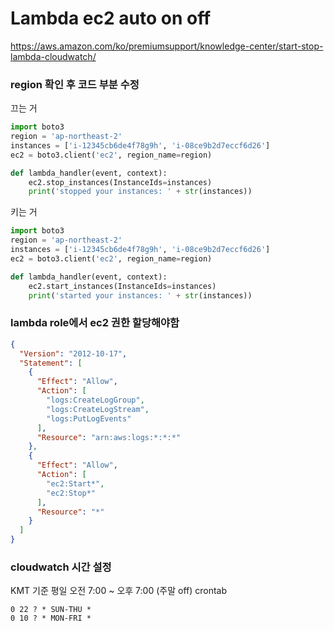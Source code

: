 # Lambda ec2 auto on off

https://aws.amazon.com/ko/premiumsupport/knowledge-center/start-stop-lambda-cloudwatch/


### region 확인 후 코드 부분 수정 

끄는 거 

```python
import boto3
region = 'ap-northeast-2'
instances = ['i-12345cb6de4f78g9h', 'i-08ce9b2d7eccf6d26']
ec2 = boto3.client('ec2', region_name=region)

def lambda_handler(event, context):
    ec2.stop_instances(InstanceIds=instances)
    print('stopped your instances: ' + str(instances))
```
키는 거

```python
import boto3
region = 'ap-northeast-2'
instances = ['i-12345cb6de4f78g9h', 'i-08ce9b2d7eccf6d26']
ec2 = boto3.client('ec2', region_name=region)

def lambda_handler(event, context):
    ec2.start_instances(InstanceIds=instances)
    print('started your instances: ' + str(instances))
```

### lambda role에서 ec2 권한 할당해야함

```json
{
  "Version": "2012-10-17",
  "Statement": [
    {
      "Effect": "Allow",
      "Action": [
        "logs:CreateLogGroup",
        "logs:CreateLogStream",
        "logs:PutLogEvents"
      ],
      "Resource": "arn:aws:logs:*:*:*"
    },
    {
      "Effect": "Allow",
      "Action": [
        "ec2:Start*",
        "ec2:Stop*"
      ],
      "Resource": "*"
    }
  ]
}

```

### cloudwatch 시간 설정

KMT 기준 평일 오전 7:00 ~ 오후 7:00 (주말 off) crontab

```
0 22 ? * SUN-THU *
0 10 ? * MON-FRI *
```


